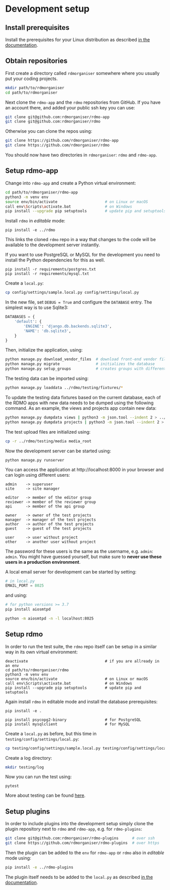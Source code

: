 Development setup
=================

Install prerequisites
---------------------

Install the prerequisites for your Linux distribution as described [in the documentation](https://rdmo.readthedocs.io/en/latest/installation/prerequisites.html).


Obtain repositories
-------------------

First create a directory called `rdmorganiser` somewhere where you usually put your coding projects.

```bash
mkdir path/to/rdmorganiser
cd path/to/rdmorganiser
```

Next clone the `rdmo-app` and the `rdmo` repositories from GitHub. If you have an account there, and added your public ssh key you can use:

```bash
git clone git@github.com:rdmorganiser/rdmo-app
git clone git@github.com:rdmorganiser/rdmo
```

Otherwise you can clone the repos using:

```bash
git clone https://github.com/rdmorganiser/rdmo-app
git clone https://github.com/rdmorganiser/rdmo
```

You should now have two directories in `rdmorganiser`: `rdmo` and `rdmo-app`.


Setup rdmo-app
--------------

Change into `rdmo-app` and create a Python virtual environment:

```bash
cd path/to/rdmorganiser/rdmo-app
python3 -m venv env
source env/bin/activate                     # on Linux or macOS
call env\Scripts\activate.bat               # on Windows
pip install --upgrade pip setuptools        # update pip and setuptools
```

Install `rdmo` in *editable* mode:

```
pip install -e ../rdmo
```

This links the cloned `rdmo` repo in a way that changes to the code will be available to the development server instantly.

If you want to use PostgreSQL or MySQL for the development you need to install the Python dependencies for this as well.

```
pip install -r requirements/postgres.txt
pip install -r requirements/mysql.txt
```

Create a `local.py`:

```bash
cp config/settings/sample.local.py config/settings/local.py
```

In the new file, set `DEBUG = True` and configure the `DATABASE` entry. The simplest way is to use Sqlite3:

```python
DATABASES = {
    'default': {
        'ENGINE': 'django.db.backends.sqlite3',
        'NAME': 'db.sqlite3',
    }
}
```

Then, initialize the application, using:

```bash
python manage.py download_vendor_files  # download front-end vendor files
python manage.py migrate                # initializes the database
python manage.py setup_groups           # creates groups with different permissions
```

The testing data can be imported using:

```bash
python manage.py loaddata ../rdmo/testing/fixtures/*
```
To update the testing data fixtures based on the current database, each of the RDMO apps with new data needs to be dumped using the following command.
As an example, the views and projects app contain new data:
```bash
python manage.py dumpdata views | python3 -m json.tool --indent 2 > ../rdmo/testing/fixtures/views.json
python manage.py dumpdata projects | python3 -m json.tool --indent 2 > ../rdmo/testing/fixtures/projects.json
```

The test upload files are initialized using:

```bash
cp -r ../rdmo/testing/media media_root
```

Now the development server can be started using:

```
python manage.py runserver
```

You can access the application at http://localhost:8000 in your browser and can login using different users:

```plain
admin    -> superuser
site     -> site manager

editor   -> member of the editor group
reviewer -> member of the reviewer group
api      -> member of the api group

owner    -> owner of the test projects
manager  -> manager of the test projects
author   -> author of the test projects
guest    -> guest of the test projects

user     -> user without project
other    -> another user without project
```

The password for these users is the same as the username, e.g. `admin`: `admin`. You might have guessed yourself, but make sure to **never use these users in a production environment**.

A local email server for development can be started by setting:
```python
# in local.py
EMAIL_PORT = 8025
```
and using:

```bash
# for python versions >= 3.7 
pip install aiosmtpd

python -m aiosmtpd -n -l localhost:8025
```


Setup rdmo
----------

In order to run the test suite, the `rdmo` repo itself can be setup in a similar way in its own virtual environment:

```
deactivate                                  # if you are allready in an env
cd path/to/rdmorganiser/rdmo
python3 -m venv env
source env/bin/activate                     # on Linux or macOS
call env\Scripts\activate.bat               # on Windows
pip install --upgrade pip setuptools        # update pip and setuptools
```

Again install `rdmo` in editable mode and install the database prerequisites:

```
pip install -e .

pip install psycopg2-binary                 # for PostgreSQL
pip install mysqlclient                     # for MySQL
```

Create a `local.py` as before, but this time in `testing/config/settings/local.py`:

```bash
cp testing/config/settings/sample.local.py testing/config/settings/local.py
```

Create a log directory:

```bash
mkdir testing/log
```

Now you can run the test using:

```
pytest
```

More about testing can be found [here](testing.md).


Setup plugins
-------------

In order to include plugins into the development setup simply clone the plugin repository next to `rdmo` and `rdmo-app`, e.g. for `rdmo-plugins`:

```bash
git clone git@github.com:rdmorganiser/rdmo-plugins      # over ssh
git clone https://github.com/rdmorganiser/rdmo-plugins  # over https
```

Then the plugin can be added to the `env` for `rdmo-app` or `rdmo` also in *editable* mode using:

```bash
pip install -e ../rdmo-plugins
```

The plugin itself needs to be added to the `local.py` as described [in the documentation](https://rdmo.readthedocs.io/en/latest/plugins/index.html).
